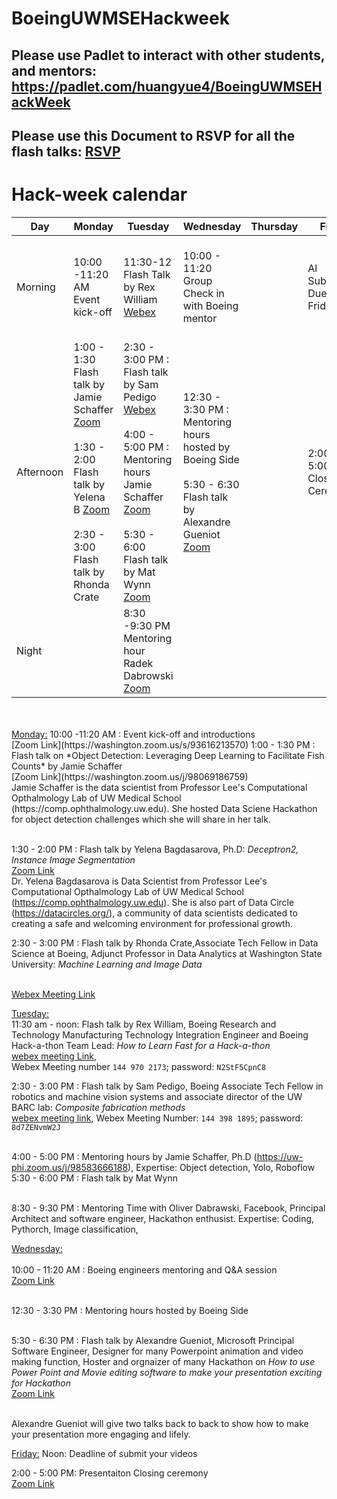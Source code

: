 # **BoeingUWMSEHackweek**


## Please use Padlet to interact with other students, and mentors: https://padlet.com/huangyue4/BoeingUWMSEHackWeek

## Please use this Document to RSVP for all the flash talks: [RSVP](https://docs.google.com/forms/d/1tmEfMO9kepM5rTFMKcE9sPhJ2iJFxquMhOdQYSx1qeY/viewform?edit_requested=true) 

# **Hack-week calendar**

|**Day**|**Monday**|**Tuesday**|**Wednesday**|**Thursday**|**Friday**|
|---|---|---|---|---|---|
|Morning |10:00 -11:20 AM<br> Event kick-off|11:30-12 <br>Flash Talk by Rex William [Webex](https://boeing.webex.com/boeing/j.php?MTID=mf49cb950294718bf724a043093fa2d82) | <br>10:00 - 11:20 <br> Group Check in with Boeing mentor<br><br>||Al Submission Due Noon Friday
|Afternoon |1:00 - 1:30<br> Flash talk by Jamie Schaffer [Zoom](https://washington.zoom.us/j/98069186759)<br> <br>1:30 - 2:00 <br> Flash talk by Yelena B [Zoom](https://washington.zoom.us/j/98069186759)<br><br> 2:30 - 3:00<br> Flash talk by Rhonda Crate |2:30 - 3:00 PM : Flash talk by Sam Pedigo [Webex](https://boeing.webex.com/boeing/j.php?MTID=m4f29d42f0570da566c109b00b0f49f2e)<br><br> 4:00 - 5:00 PM : Mentoring hours Jamie Schaffer [Zoom](https://uw-phi.zoom.us/j/98583666188)<br> <br>5:30 - 6:00<br> Flash talk by Mat Wynn [Zoom](https://washington.zoom.us/j/98069186759)| 12:30 - 3:30  PM : Mentoring hours hosted by Boeing Side<br><br> 5:30 - 6:30 <br>Flash talk by  Alexandre Gueniot [Zoom](https://washington.zoom.us/j/98069186759)|   | 2:00 - 5:00<br> Closing Ceremony  |
|Night ||8:30 -9:30 PM <br> Mentoring hour Radek Dabrowski [Zoom](https://fb.zoom.us/j/96330660300)|   |   |   |

<br>
<br>
<u>Monday:</u>  
10:00 -11:20 AM : Event kick-off and introductions  <br>[Zoom Link](https://washington.zoom.us/s/93616213570) 
1:00 - 1:30 PM : Flash talk on *Object Detection: Leveraging Deep Learning to Facilitate Fish Counts* by Jamie Schaffer  
<br>[Zoom Link](https://washington.zoom.us/j/98069186759)
<br> Jamie Schaffer is the data scientist from Professor Lee's Computational Opthalmology Lab of UW Medical School (https://comp.ophthalmology.uw.edu). She hosted Data Sciene Hackathon for object detection challenges which she will share in her talk. 

<br>1:30 - 2:00 PM : Flash talk by Yelena Bagdasarova, Ph.D:  *Deceptron2, Instance Image Segmentation* 
<br>[Zoom Link](https://washington.zoom.us/j/98069186759)
 <br> Dr. Yelena Bagdasarova is Data Scientist from Professor Lee's Computational Opthalmology Lab of UW Medical School (https://comp.ophthalmology.uw.edu). She is also part of Data Circle (https://datacircles.org/), a community of data scientists dedicated to creating a safe and welcoming environment for professional growth.

2:30 - 3:00 PM : Flash talk by Rhonda Crate,Associate Tech Fellow in Data Science at Boeing, Adjunct Professor in Data Analytics at Washington State University: *Machine Learning and Image Data*

<br>[Webex Meeting Link](https://boeing.webex.com/webappng/sites/boeing/meeting/download/3bf8a45f855a4660bc4e4548435c4500?siteurl=boeing&MTID=me8b4e076660f4b15d9df191896d3ee5f)

 
<u>Tuesday:</u>  
11:30 am - noon: Flash talk by Rex William, Boeing Research and Technology Manufacturing Technology Integration Engineer and Boeing Hack-a-thon Team Lead: *How to Learn Fast for a Hack-a-thon* <br> [webex meeting Link](https://boeing.webex.com/boeing/j.php?MTID=mf49cb950294718bf724a043093fa2d82),  
Webex Meeting number ```144 970 2173```; password: ```N2StF5CpnC8```

2:30 - 3:00 PM : Flash talk by Sam Pedigo, Boeing Associate Tech Fellow in robotics and machine vision systems and associate director of the UW BARC lab: *Composite fabrication methods*
<br>[webex meeting link](https://boeing.webex.com/boeing/j.php?MTID=m4f29d42f0570da566c109b00b0f49f2e), 
Webex Meeting Number: ```144 398 1895```; password: ```8d7ZENvmW2J```

<br>4:00 - 5:00 PM : Mentoring hours by Jamie Schaffer, Ph.D (https://uw-phi.zoom.us/j/98583666188), Expertise: Object detection, Yolo, Roboflow 
<br>5:30 - 6:00 PM : Flash talk by Mat Wynn  

<br>8:30 - 9:30 PM : Mentoring Time with Oliver Dabrawski, Facebook, Principal Architect and software engineer, Hackathon enthusist. Expertise: Coding, Pythorch, Image classification, 

<u>Wednesday:</u>   
<br>10:00 - 11:20 AM : Boeing engineers mentoring and Q&A session <br>[Zoom Link](https://washington.zoom.us/s/93616213570) 

<br>12:30 - 3:30  PM : Mentoring hours hosted by Boeing Side 

<br>5:30 - 6:30 PM : Flash talk by  Alexandre Gueniot, Microsoft Principal Software Engineer, Designer for many Powerpoint animation and video making function, Hoster and orgnaizer of many Hackathon on  *How to use Power Point and Movie editing software to make your presentation exciting for Hackathon*  <br>[Zoom Link](https://washington.zoom.us/j/98069186759)
    
<br>Alexandre Gueniot will give two talks back to back to show how to make your presentation more engaging and lifely. 


<u>Friday:</u> 
Noon: Deadline of submit your videos

2:00 - 5:00 PM: Presentaiton Closing ceremony <br>[Zoom Link](https://washington.zoom.us/s/93616213570) 



